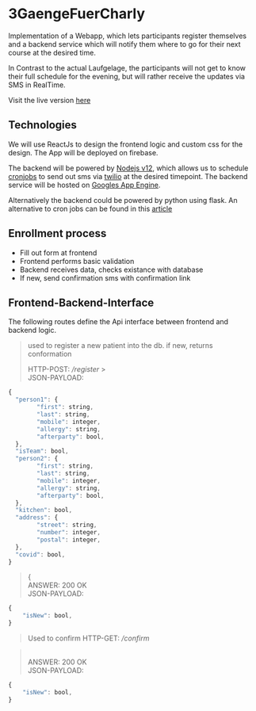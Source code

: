 # 3GaengeFuerCharly

Implementation of a Webapp, which lets participants register themselves and a backend service which will notify them where to go for their next course at the desired time.

In Contrast to the actual Laufgelage, the participants will not get to know their full schedule for the evening, but will rather receive the updates via SMS in RealTime.

Visit the live version [here](https://charlottepradel.de)

## Technologies

We will use ReactJs to design the frontend logic and custom css for the design. The App will be deployed on firebase.

The backend will be powered by [Nodejs v12](https://github.com/nodejs/node), which allows us to schedule [cronjobs](https://www.npmjs.com/package/cron) to send out sms via [twilio](https://www.npmjs.com/package/twilio) at the desired timepoint. The backend service will be hosted on [Googles App Engine](https://cloud.google.com/appengine/docs).

Alternatively the backend could be powered by python using flask. An alternative to cron jobs can be found in this [article](https://medium.com/thetiltblog/creating-scheduled-functions-in-python-apps-400ecea05bc3)

## Enrollment process

- Fill out form at frontend
- Frontend performs basic validation
- Backend receives data, checks existance with database
- If new, send confirmation sms with confirmation link

## Frontend-Backend-Interface

The following routes define the Api interface between frontend and backend logic.

> used to register a new patient into the db. if new, returns conformation
>
> HTTP-POST: _/register_ > <br>JSON-PAYLOAD:

```js
{
  "person1": {
        "first": string,
        "last": string,
        "mobile": integer,
        "allergy": string,
        "afterparty": bool,
  },
  "isTeam": bool,
  "person2": {
        "first": string,
        "last": string,
        "mobile": integer,
        "allergy": string,
        "afterparty": bool,
  },
  "kitchen": bool,
  "address": {
        "street": string,
        "number": integer,
        "postal": integer,
  },
  "covid": bool,
}
```

> {
> <br> ANSWER: 200 OK
> <br>JSON-PAYLOAD:

```js
{
    "isNew": bool,
}
```

> Used to confirm HTTP-GET: _/confirm_

> <br> ANSWER: 200 OK
> <br>JSON-PAYLOAD:

```js
{
    "isNew": bool,
}
```
